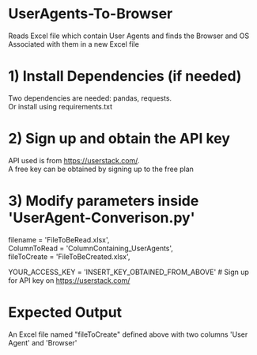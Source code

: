 # UserAgents-To-Browser
Reads Excel file which contain User Agents and finds the Browser and OS Associated with them in a new Excel file

# 1) Install Dependencies (if needed)
Two dependencies are needed: pandas, requests.	
Or install using requirements.txt

# 2) Sign up and obtain the API key
API used is from https://userstack.com/. 	
A free key can be obtained by signing up to the free plan

# 3) Modify parameters inside 'UserAgent-Converison.py'
filename = 'FileToBeRead.xlsx',    
ColumnToRead = 'ColumnContaining_UserAgents',   
fileToCreate = 'FileToBeCreated.xlsx',  

YOUR_ACCESS_KEY = 'INSERT_KEY_OBTAINED_FROM_ABOVE' # Sign up for API key on https://userstack.com/	

# Expected Output 
An Excel file named "fileToCreate" defined above with two columns 'User Agent' and 'Browser'
